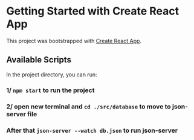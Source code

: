 # Getting Started with Create React App

This project was bootstrapped with [Create React App](https://github.com/facebook/create-react-app).

## Available Scripts

In the project directory, you can run:

### 1/ `npm start` to run the project 

### 2/ open new terminal and `cd ./src/database` to move to json-server file 
###    After that `json-server --watch db.json` to run json-server


